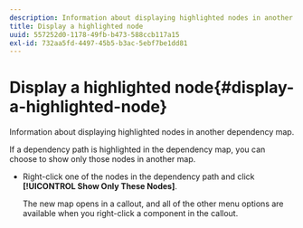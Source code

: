 ```yaml
---
description: Information about displaying highlighted nodes in another dependency map.
title: Display a highlighted node
uuid: 557252d0-1178-49fb-b473-588ccb117a15
exl-id: 732aa5fd-4497-45b5-b3ac-5ebf7be1dd81
---
```

# Display a highlighted node{#display-a-highlighted-node}

Information about displaying highlighted nodes in another dependency map.

If a dependency path is highlighted in the dependency map, you can choose to show only those nodes in another map.

* Right-click one of the nodes in the dependency path and click **[!UICONTROL Show Only These Nodes]**.

  The new map opens in a callout, and all of the other menu options are available when you right-click a component in the callout.
